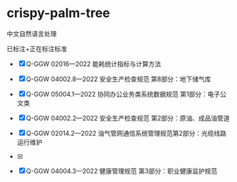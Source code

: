 # crispy-palm-tree
中文自然语言处理

已标注+正在标注标准


- [x] Q-GGW 02016—2022 能耗统计指标与计算方法

- [x] Q-GGW 04002.8—2022 安全生产检查规范 第8部分：地下储气库

- [x] Q-GGW 05004.1—2022 协同办公业务类系统数据规范 第1部分：电子公文类

- [x] Q-GGW 04002.2—2022 安全生产检查规范 第2部分：原油、成品油管道

- [x] Q-GGW 02014.2—2022 油气管网通信系统管理规范第2部分：光缆线路运行维护

- [x] 





- [x] Q-GGW 04004.3—2022 健康管理规范 第3部分：职业健康监护规范
